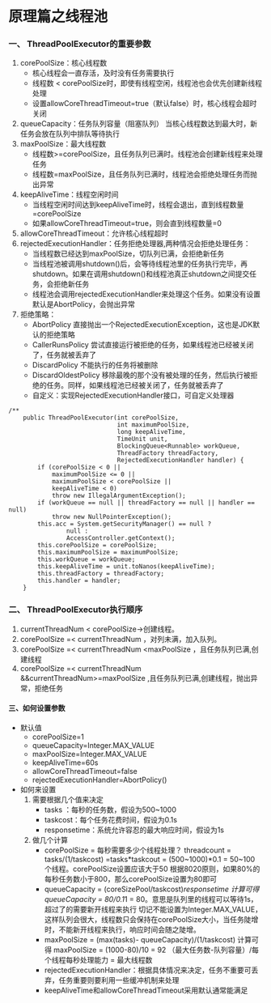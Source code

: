 # 原理篇之线程池

### 一、 ThreadPoolExecutor的重要参数
1. corePoolSize：核心线程数
    - 核心线程会一直存活，及时没有任务需要执行
    - 线程数 < corePoolSize时，即使有线程空闲，线程池也会优先创建新线程处理
    - 设置allowCoreThreadTimeout=true（默认false）时，核心线程会超时关闭
2. queueCapacity：任务队列容量（阻塞队列）
    当核心线程数达到最大时，新任务会放在队列中排队等待执行
3. maxPoolSize：最大线程数
    - 线程数>=corePoolSize，且任务队列已满时。线程池会创建新线程来处理任务
    - 线程数=maxPoolSize，且任务队列已满时，线程池会拒绝处理任务而抛出异常
4. keepAliveTime：线程空闲时间
    - 当线程空闲时间达到keepAliveTime时，线程会退出，直到线程数量=corePoolSize
    - 如果allowCoreThreadTimeout=true，则会直到线程数量=0
5. allowCoreThreadTimeout：允许核心线程超时
6. rejectedExecutionHandler：任务拒绝处理器,两种情况会拒绝处理任务：
    - 当线程数已经达到maxPoolSize，切队列已满，会拒绝新任务
    - 当线程池被调用shutdown()后，会等待线程池里的任务执行完毕，再shutdown。如果在调用shutdown()和线程池真正shutdown之间提交任务，会拒绝新任务
    - 线程池会调用rejectedExecutionHandler来处理这个任务。如果没有设置默认是AbortPolicy，会抛出异常
7. 拒绝策略：
    - AbortPolicy 直接抛出一个RejectedExecutionException，这也是JDK默认的拒绝策略
    - CallerRunsPolicy 尝试直接运行被拒绝的任务，如果线程池已经被关闭了，任务就被丢弃了
    - DiscardPolicy 不能执行的任务将被删除
    - DiscardOldestPolicy 移除最晚的那个没有被处理的任务，然后执行被拒绝的任务。同样，如果线程池已经被关闭了，任务就被丢弃了
    - 自定义：实现RejectedExecutionHandler接口，可自定义处理器
``` 
/**
    public ThreadPoolExecutor(int corePoolSize,
                              int maximumPoolSize,
                              long keepAliveTime,
                              TimeUnit unit,
                              BlockingQueue<Runnable> workQueue,
                              ThreadFactory threadFactory,
                              RejectedExecutionHandler handler) {
        if (corePoolSize < 0 ||
            maximumPoolSize <= 0 ||
            maximumPoolSize < corePoolSize ||
            keepAliveTime < 0)
            throw new IllegalArgumentException();
        if (workQueue == null || threadFactory == null || handler == null)
            throw new NullPointerException();
        this.acc = System.getSecurityManager() == null ?
                null :
                AccessController.getContext();
        this.corePoolSize = corePoolSize;
        this.maximumPoolSize = maximumPoolSize;
        this.workQueue = workQueue;
        this.keepAliveTime = unit.toNanos(keepAliveTime);
        this.threadFactory = threadFactory;
        this.handler = handler;
    }
```

### 二、 ThreadPoolExecutor执行顺序
1. currentThreadNum < corePoolSize->创建线程。
2. corePoolSize =< currentThreadNum ，对列未满，加入队列。
3. corePoolSize =< currentThreadNum <maxPoolSize ，且任务队列已满,创建线程
4. corePoolSize =< currentThreadNum &&currentThreadNum>=maxPoolSize ,且任务队列已满,创建线程，抛出异常，拒绝任务
 
 
 
#### 三、如何设置参数
- 默认值
    - corePoolSize=1
    - queueCapacity=Integer.MAX_VALUE
    - maxPoolSize=Integer.MAX_VALUE
    - keepAliveTime=60s
    - allowCoreThreadTimeout=false
    - rejectedExecutionHandler=AbortPolicy()
- 如何来设置
    1. 需要根据几个值来决定
        - tasks ：每秒的任务数，假设为500~1000
        - taskcost：每个任务花费时间，假设为0.1s
        - responsetime：系统允许容忍的最大响应时间，假设为1s
    2. 做几个计算
        - corePoolSize = 每秒需要多少个线程处理？ 
threadcount = tasks/(1/taskcost) =tasks*taskcout =  (500~1000)*0.1 = 50~100 个线程。corePoolSize设置应该大于50
根据8020原则，如果80%的每秒任务数小于800，那么corePoolSize设置为80即可
        - queueCapacity = (coreSizePool/taskcost)*responsetime
计算可得 queueCapacity = 80/0.1*1 = 80。意思是队列里的线程可以等待1s，超过了的需要新开线程来执行
切记不能设置为Integer.MAX_VALUE，这样队列会很大，线程数只会保持在corePoolSize大小，当任务陡增时，不能新开线程来执行，响应时间会随之陡增。
        - maxPoolSize = (max(tasks)- queueCapacity)/(1/taskcost)
计算可得 maxPoolSize = (1000-80)/10 = 92
（最大任务数-队列容量）/每个线程每秒处理能力 = 最大线程数
        - rejectedExecutionHandler：根据具体情况来决定，任务不重要可丢弃，任务重要则要利用一些缓冲机制来处理
        - keepAliveTime和allowCoreThreadTimeout采用默认通常能满足
